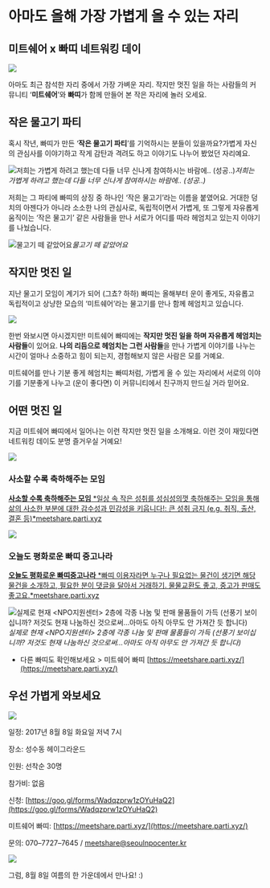 
# 아마도 올해 가장 가볍게 올 수 있는 자리

## 미트쉐어 x 빠띠 네트워킹 데이

![](/assets/images/아마도-올해-가장-가볍게-올-수-있는-자리/1*-nOnj-o7KWFx02Luu2dAtA.gif)

아마도 최근 참석한 자리 중에서 가장 가벼운 자리. 작지만 멋진 일을 하는 사람들의 커뮤니티 ‘**미트쉐어**’와 **빠띠**가 함께 만들어 본 작은 자리에 놀러 오세요.

## 작은 물고기 파티

혹시 작년, 빠띠가 만든 ‘**작은 물고기 파티**’를 기억하시는 분들이 있을까요?가볍게 자신의 관심사를 이야기하고 작게 감탄과 격려도 하고 이야기도 나누어 봤었던 자리예요.

![저희는 가볍게 하려고 했는데 다들 너무 신나게 참여하시는 바람에.. (성공..)](/assets/images/아마도-올해-가장-가볍게-올-수-있는-자리/1*2ztmayFTdsgDIC0ynEph_g.png)*저희는 가볍게 하려고 했는데 다들 너무 신나게 참여하시는 바람에.. (성공..)*

저희는 그 파티에 빠띠의 상징 중 하나인 ‘작은 물고기’라는 이름을 붙였어요. 거대한 덩치의 아젠다가 아니라 소소한 나의 관심사로, 독립적이면서 가볍게, 또 그렇게 자유롭게 움직이는 ‘작은 물고기’ 같은 사람들을 만나 서로가 어디를 따라 헤엄치고 있는지 이야기를 나눴습니다.

![물고기 떼 같았어요](/assets/images/아마도-올해-가장-가볍게-올-수-있는-자리/1*t5emTrIarin6MPOIB6rFHA.gif)*물고기 떼 같았어요*

## 작지만 멋진 일

지난 물고기 모임이 계기가 되어 (그쵸? 하하) 빠띠는 올해부터 운이 좋게도, 자유롭고 독립적이고 상냥한 모습의 ‘미트쉐어’라는 물고기를 만나 함께 헤엄치고 있습니다.

![](/assets/images/아마도-올해-가장-가볍게-올-수-있는-자리/1*jWra0d7KcCVZ-8AAGLeKLA.png)

한번 와보시면 아시겠지만! 미트쉐어 빠띠에는 **작지만 멋진 일을 하며 자유롭게 헤엄치는 사람들**이 있어요. **나의 리듬으로 헤엄치는 그런 사람들**을 만나 가볍게 이야기를 나누는 시간이 얼마나 소중하고 힘이 되는지, 경험해보지 않은 사람은 모를 거예요.

미트쉐어를 만나 기분 좋게 헤엄치는 빠띠처럼, 가볍게 올 수 있는 자리에서 서로의 이야기를 기분좋게 나누고 (운이 좋다면) 이 커뮤니티에서 친구까지 만드실 거라 믿어요.

## 어떤 멋진 일

지금 미트쉐어 빠띠에서 일어나는 이런 작지만 멋진 일을 소개해요. 이런 것이 재밌다면 네트워킹 데이도 분명 즐거우실 거예요!

![](/assets/images/아마도-올해-가장-가볍게-올-수-있는-자리/1*wx6KJ5lW3EH1ONtfSv3s3Q.png)

### 사소할 수록 축하해주는 모임
[**사소할 수록 축하해주는 모임**
*일상 속 작은 성취를 성심성의껏 축하해주는 모임을 통해 삶의 사소한 부분에 대한 감수성과 민감성을 키웁니다!: 큰 성취 금지 (e.g. 취직, 출산, 결혼 등)*meetshare.parti.xyz](https://meetshare.parti.xyz/p/congrats)

![](/assets/images/아마도-올해-가장-가볍게-올-수-있는-자리/1*ruZkoSRo_CUjaYTRTc0EEw.png)

### 오늘도 평화로운 빠띠 중고나라
[**오늘도 평화로운 빠띠중고나라**
*빠띠 이용자라면 누구나 필요없는 물건이 생기면 해당 물건을 소개하고, 필요한 분이 댓글을 달아서 거래하기. 물물교환도 좋고, 중고가 판매도 좋고요.*meetshare.parti.xyz](https://meetshare.parti.xyz/p/secondhand)

![실제로 현재 &lt;NPO지원센터&gt; 2층에 각종 나눔 및 판매 물품들이 가득 (선풍기 보이십니까? 저것도 현재 나눔하신 것으로써…아마도 아직 아무도 안 가져간 듯 합니다)](/assets/images/아마도-올해-가장-가볍게-올-수-있는-자리/1*cudYC27NMDT8C9hKkB9HYA.jpeg)*실제로 현재 &lt;NPO지원센터&gt; 2층에 각종 나눔 및 판매 물품들이 가득 (선풍기 보이십니까? 저것도 현재 나눔하신 것으로써…아마도 아직 아무도 안 가져간 듯 합니다)*

* 다른 빠띠도 확인해보세요 &gt; 미트쉐어 빠띠 [https://meetshare.parti.xyz/](https://meetshare.parti.xyz/)

## 우선 가볍게 와보세요

![](/assets/images/아마도-올해-가장-가볍게-올-수-있는-자리/1*aLC8NO6xgjeJ6HGGZVckZg.jpeg)

일정: 2017년 8월 8일 화요일 저녁 7시

장소: 성수동 헤이그라운드

인원: 선착순 30명

참가비: 없음

신청: [https://goo.gl/forms/Wadqzprw1zOYuHaQ2](https://goo.gl/forms/Wadqzprw1zOYuHaQ2)

미트쉐어 빠띠: [https://meetshare.parti.xyz/](https://meetshare.parti.xyz/)

문의: 070–7727–7645 / [meetshare@seoulnpocenter.kr](mailto:meetshare@seoulnpocenter.kr)

![](/assets/images/아마도-올해-가장-가볍게-올-수-있는-자리/1*QW4oGxrM0iLJjjPXoxJvAQ.gif)

그럼, 8월 8일 여름의 한 가운데에서 만나요! :)